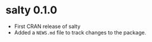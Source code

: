 # salty 0.1.0

* First CRAN release of salty
* Added a `NEWS.md` file to track changes to the package.
